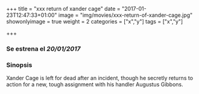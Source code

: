 +++
title = "xxx return of xander cage"
date = "2017-01-23T12:47:33+01:00"
image = "img/movies/xxx-return-of-xander-cage.jpg"
showonlyimage = true
weight = 2
categories = ["x","y"]
tags = ["x","y"]

+++

### Se estrena el *20/01/2017*

<!-- more -->

### Sinopsis

Xander Cage is left for dead after an incident, though he secretly returns to action for a new, tough assignment with his handler Augustus Gibbons. 